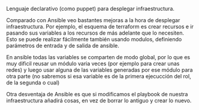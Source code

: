 Lenguaje declarativo (como puppet) para desplegar infraestructura.

Comparado con Ansible veo bastantes mejoras a la hora de desplegar infraestructura.
Por ejemplo, el esquema de terraform es crear recursos e ir pasando sus variables a los recursos de más adelante que lo necesiten.
Esto se puede realizar fácilmente también usando modulos, definiendo parámetros de entrada y de salida de ansible.

En ansible todas las variables se comparten de modo global, por lo que es muy dificil reusar un módulo varia veces (por ejemplo para crear unas redes) y luego usar alguna de las variables generadas por ese módulo para otra parte (no sabremos si esa variable es de la primera ejecucción del rol, de la segunda o cual)

Otra desventaja de Ansible es que si modificamos el playbook de nuestra infraestructura añadirá cosas, en vez de borrar lo antiguo y crear lo nuevo.
